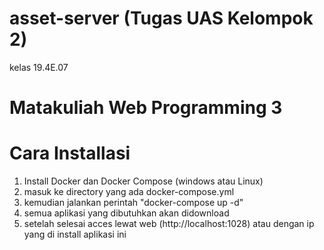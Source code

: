 # asset-server (Tugas UAS Kelompok 2)
kelas 19.4E.07
# Matakuliah Web Programming 3

# Cara Installasi

1. Install Docker dan Docker Compose (windows atau Linux)
2. masuk ke directory yang ada docker-compose.yml
3. kemudian jalankan perintah "docker-compose up -d"
4. semua aplikasi yang dibutuhkan akan didownload
5. setelah selesai acces lewat web (http://localhost:1028) atau dengan ip yang di install aplikasi ini
